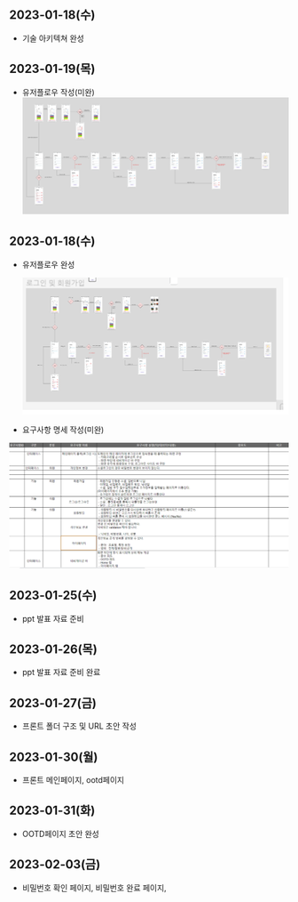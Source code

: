 ## 2023-01-18(수)

- 기술 아키텍쳐 완성

## 2023-01-19(목)

- 유저플로우 작성(미완)
  ![유저플로우](유저플로우_미완.png)

## 2023-01-18(수)

- 유저플로우 완성
  
  ![](고영석_assets/a6435ddf1cbd6ab27df497e8819878644809b60b.png)

- 요구사항 명세 작성(미완)

![](고영석_assets/e453cc25dc65fdeebc5aed4bd0d9afe26bb42497.png)

## 2023-01-25(수)

- ppt 발표 자료 준비

## 2023-01-26(목)

- ppt 발표 자료 준비 완료

## 2023-01-27(금)

- 프론트 폴더 구조 및 URL 초안 작성

## 2023-01-30(월)

- 프론트 메인페이지, ootd페이지

## 2023-01-31(화)

- OOTD페이지 초안 완성

## 2023-02-03(금)

- 비밀번호 확인 페이지, 비밀번호 완료 페이지, 